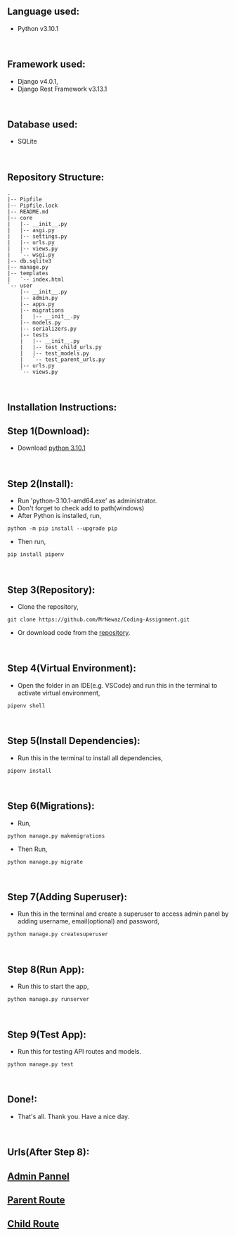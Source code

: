 ## Language used: 
* Python v3.10.1

<br/>


## Framework used: 
* Django v4.0.1,
* Django Rest Framework v3.13.1

<br/>

## Database used: 
* SQLite 


<br/>


## Repository Structure:

```
.
|-- Pipfile
|-- Pipfile.lock
|-- README.md
|-- core
|   |-- __init__.py
|   |-- asgi.py
|   |-- settings.py
|   |-- urls.py
|   |-- views.py
|   `-- wsgi.py
|-- db.sqlite3
|-- manage.py
|-- templates
|   `-- index.html
`-- user
    |-- __init__.py
    |-- admin.py
    |-- apps.py
    |-- migrations
    |   |-- __init__.py
    |-- models.py
    |-- serializers.py
    |-- tests
    |   |-- __init__.py
    |   |-- test_child_urls.py
    |   |-- test_models.py
    |   `-- test_parent_urls.py
    |-- urls.py
    `-- views.py
```
<br/>


## Installation Instructions:

## Step 1(Download):
* Download [python 3.10.1](https://www.python.org/downloads/)

<br/>

## Step 2(Install):
* Run 'python-3.10.1-amd64.exe' as administrator.
* Don't forget to check add to path(windows)
* After Python is installed, run, 
```
python -m pip install --upgrade pip
```
* Then run,  
```
pip install pipenv
```


<br/>

## Step 3(Repository):
* Clone the repository,
```
git clone https://github.com/MrNewaz/Coding-Assignment.git
```
* Or download code from the [repository](https://github.com/MrNewaz/Coding-Assignment.git).

<br/>

## Step 4(Virtual Environment):
* Open the folder in an IDE(e.g. VSCode) and run this in the terminal to activate virtual environment,
```
pipenv shell
``` 


<br/>

## Step 5(Install Dependencies):
* Run this in the terminal to install all dependencies,
```
pipenv install
```

<br/>



## Step 6(Migrations):
* Run,
```
python manage.py makemigrations
```
* Then Run,
```
python manage.py migrate
```

<br/>

## Step 7(Adding Superuser):
* Run this in the terminal and create a superuser to access admin panel by adding username, email(optional) and password,
```
python manage.py createsuperuser
```

<br/>

## Step 8(Run App):
* Run this to start the app,
```
python manage.py runserver
```

<br/>

## Step 9(Test App):
* Run this for testing API routes and models.
```
python manage.py test
```

<br/>

## Done!:
* That's all. Thank you. Have a nice day.


<br/>

## Urls(After Step 8):

## [Admin Pannel](http://127.0.0.1:8000/admin/)
## [Parent Route](http://127.0.0.1:8000/user/parent/)
## [Child Route](http://127.0.0.1:8000/user/child/)

